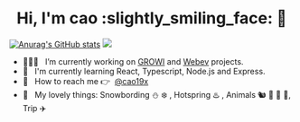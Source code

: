 <h1 align="center">Hi, I'm cao :slightly_smiling_face: 👋</h1>


[![Anurag's GitHub stats](https://github-readme-stats.vercel.app/api?username=kaoritokashiki)](https://github.com/anuraghazra/github-readme-stats)
![](https://github-profile-summary-cards.vercel.app/api/cards/most-commit-language?username=kaoritokashiki&theme=vue)

- 👩🏼‍💻 &nbsp; I’m currently working on [GROWI](https://growi.org/ja/) and [Webev]() projects.
- 🌱 &nbsp; I'm currently learning React, Typescript, Node.js and Express.
- :envelope_with_arrow: &nbsp; How to reach me :point_right: &nbsp;[@cao19x](https://twitter.com/cao19x)
- :yellow_heart: &nbsp; My lovely things: Snowbording :snowman: :snowflake:  , Hotspring :hotsprings: , Animals :chipmunk: :hatching_chick: :hedgehog: :otter:, Trip 
:airplane:
